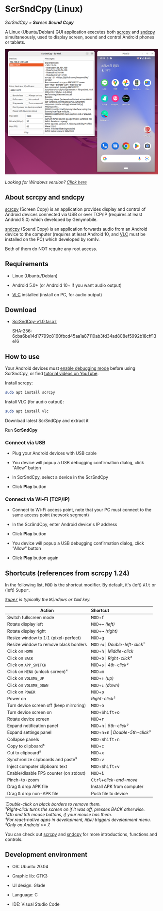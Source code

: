 # ScrSndCpy (Linux)

*ScrSndCpy = **Scr**een **S**ou**nd** **C**o**py***

A Linux (Ubuntu/Debian) GUI application executes both [scrcpy](https://github.com/Genymobile/scrcpy) and [sndcpy](https://github.com/rom1v/sndcpy) simultaneously, used to display screen, sound and control Android phones or tablets.

![Screenshot](screenshots/scrsndcpy-screen.png "Screenshot")

*Looking for Windows version? [Click here](https://github.com/neilchennc/ScrSndCpy-Windows)*

## About scrcpy and sndcpy

[scrcpy](https://github.com/Genymobile/scrcpy) (Screen Copy) is an application provides display and control of Android devices connected via USB or over TCP/IP (requires at least Android 5.0) which developed by Genymobile.

[sndcpy](https://github.com/rom1v/sndcpy) (Sound Copy) is an application forwards audio from an Android device to the computer (requires at least Android 10, and [VLC](https://www.videolan.org/) must be installed on the PC) which developed by rom1v.

Both of them do NOT require any root access.

## Requirements

- Linux (Ubuntu/Debian)

- Android 5.0+ (or Android 10+ if you want audio output)

- [VLC](https://www.videolan.org/) installed (install on PC, for audio output)

## Download

- [ScrSndCpy-v1.0.tar.xz](https://github.com/neilchennc/ScrSndCpy-Linux/releases/download/v1.0/ScrSndCpy-v1.0.tar.xz)

  SHA-256: 6cba6be14d17799c8160fbcd45aa1a87110ab3fd34ad808ef5992b18cff13e16

## How to use

Your Android devices must [enable debugging mode](https://developer.android.com/studio/command-line/adb.html#Enabling) before using ScrSndCpy, or find [tutorial videos on YouTube](https://www.youtube.com/results?search_query=android+enable+usb+debugging).

Install scrcpy:

```bash
sudo apt install scrcpy
```

Install VLC (for audio output):

```bash
sudo apt install vlc
```

Download latest ScrSndCpy and extract it

Run **ScrSndCpy**

### Connect via USB

- Plug your Android devices with USB cable

- You device will popup a USB debugging confirmation dialog, click "Allow" button

- In ScrSndCpy, select a device in the ScrSndCpy

- Click **Play** button

### Connect via Wi-Fi (TCP/IP)

- Connect to Wi-Fi access point, note that your PC must connect to the same access point (network segment)

- In the ScrSndCpy, enter Android device's IP address

- Click **Play** button

- You device will popup a USB debugging confirmation dialog, click "Allow" button

- Click **Play** button again

## Shortcuts (references from scrcpy 1.24)

In the following list, <kbd>MOD</kbd> is the shortcut modifier. By default, it's
(left) <kbd>Alt</kbd> or (left) <kbd>Super</kbd>.

_<kbd>[Super]</kbd> is typically the <kbd>Windows</kbd> or <kbd>Cmd</kbd> key._

[Super]: https://en.wikipedia.org/wiki/Super_key_(keyboard_button)

 | Action                                      |   Shortcut
 | ------------------------------------------- |:-----------------------------
 | Switch fullscreen mode                      | <kbd>MOD</kbd>+<kbd>f</kbd>
 | Rotate display left                         | <kbd>MOD</kbd>+<kbd>←</kbd> _(left)_
 | Rotate display right                        | <kbd>MOD</kbd>+<kbd>→</kbd> _(right)_
 | Resize window to 1:1 (pixel-perfect)        | <kbd>MOD</kbd>+<kbd>g</kbd>
 | Resize window to remove black borders       | <kbd>MOD</kbd>+<kbd>w</kbd> \| _Double-left-click¹_
 | Click on `HOME`                             | <kbd>MOD</kbd>+<kbd>h</kbd> \| _Middle-click_
 | Click on `BACK`                             | <kbd>MOD</kbd>+<kbd>b</kbd> \| _Right-click²_
 | Click on `APP_SWITCH`                       | <kbd>MOD</kbd>+<kbd>s</kbd> \| _4th-click³_
 | Click on `MENU` (unlock screen)⁴            | <kbd>MOD</kbd>+<kbd>m</kbd>
 | Click on `VOLUME_UP`                        | <kbd>MOD</kbd>+<kbd>↑</kbd> _(up)_
 | Click on `VOLUME_DOWN`                      | <kbd>MOD</kbd>+<kbd>↓</kbd> _(down)_
 | Click on `POWER`                            | <kbd>MOD</kbd>+<kbd>p</kbd>
 | Power on                                    | _Right-click²_
 | Turn device screen off (keep mirroring)     | <kbd>MOD</kbd>+<kbd>o</kbd>
 | Turn device screen on                       | <kbd>MOD</kbd>+<kbd>Shift</kbd>+<kbd>o</kbd>
 | Rotate device screen                        | <kbd>MOD</kbd>+<kbd>r</kbd>
 | Expand notification panel                   | <kbd>MOD</kbd>+<kbd>n</kbd> \| _5th-click³_
 | Expand settings panel                       | <kbd>MOD</kbd>+<kbd>n</kbd>+<kbd>n</kbd> \| _Double-5th-click³_
 | Collapse panels                             | <kbd>MOD</kbd>+<kbd>Shift</kbd>+<kbd>n</kbd>
 | Copy to clipboard⁵                          | <kbd>MOD</kbd>+<kbd>c</kbd>
 | Cut to clipboard⁵                           | <kbd>MOD</kbd>+<kbd>x</kbd>
 | Synchronize clipboards and paste⁵           | <kbd>MOD</kbd>+<kbd>v</kbd>
 | Inject computer clipboard text              | <kbd>MOD</kbd>+<kbd>Shift</kbd>+<kbd>v</kbd>
 | Enable/disable FPS counter (on stdout)      | <kbd>MOD</kbd>+<kbd>i</kbd>
 | Pinch-to-zoom                               | <kbd>Ctrl</kbd>+_click-and-move_
 | Drag & drop APK file                        | Install APK from computer
 | Drag & drop non-APK file                    | Push file to device

_¹Double-click on black borders to remove them._  
_²Right-click turns the screen on if it was off, presses BACK otherwise._  
_³4th and 5th mouse buttons, if your mouse has them._  
_⁴For react-native apps in development, `MENU` triggers development menu._  
_⁵Only on Android >= 7._

You can check out [scrcpy](https://github.com/Genymobile/scrcpy) and [sndcpy](https://github.com/rom1v/sndcpy) for more introductions, functions and controls.

## Development environment

- OS: Ubuntu 20.04

- Graphic lib: GTK3

- UI design: Glade

- Language: C

- IDE: Visual Studio Code
